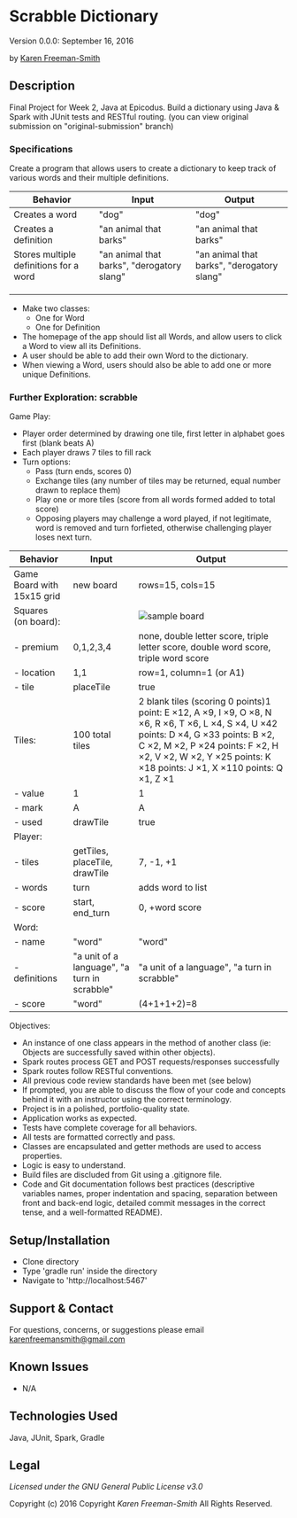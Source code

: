 # Scrabble Dictionary
Version 0.0.0: September 16, 2016

by [Karen Freeman-Smith](https://github.com/karenfreemansmith)

## Description
Final Project for Week 2, Java at Epicodus. Build a dictionary using Java & Spark with JUnit tests and RESTful routing. (you can view original submission on "original-submission" branch)

### Specifications
Create a program that allows users to create a dictionary to keep track of various words and their multiple definitions.

| Behavior                               | Input                                      | Output                                     |
|----------------------------------------|--------------------------------------------|--------------------------------------------|
| Creates a word                         | "dog"                                      | "dog"                                      |
| Creates a definition                   | "an animal that barks"                     | "an animal that barks"                     |
| Stores multiple definitions for a word | "an animal that barks", "derogatory slang" | "an animal that barks", "derogatory slang" |
|                                        |                                            |                                            |
|                                        |                                            |                                            |
|                                        |                                            |                                            |

* Make two classes:
  * One for Word
  * One for Definition
* The homepage of the app should list all Words, and allow users to click a Word to view all its Definitions.
* A user should be able to add their own Word to the dictionary.
* When viewing a Word, users should also be able to add one or more unique Definitions.

### Further Exploration: scrabble
Game Play:
* Player order determined by drawing one tile, first letter in alphabet goes first (blank beats A)
* Each player draws 7 tiles to fill rack
* Turn options:
  * Pass (turn ends, scores 0)
  * Exchange tiles (any number of tiles may be returned, equal number drawn to replace them)
  * Play one or more tiles (score from all words formed added to total score)
  * Opposing players may challenge a word played, if not legitimate, word is removed and turn forfieted, otherwise challenging player loses next turn.

| Behavior | Input | Output |
|----------------------------|----------------------------------------------|-------------------------------------------------------------------------------------------------------------------------------------------------------------------------------------------------------------------------------------------------------|
| Game Board with 15x15 grid | new board | rows=15, cols=15 |
| Squares (on board): |  |![sample board](/board.png)  |
| - premium | 0,1,2,3,4 | none, double letter score, triple letter score, double word score, triple word score |
| - location | 1,1 | row=1, column=1 (or A1) |
| - tile | placeTile | true |
| Tiles: | 100 total tiles | 2 blank tiles (scoring 0 points)1 point: E ×12, A ×9, I ×9, O ×8, N ×6, R ×6, T ×6, L ×4, S ×4, U ×42 points: D ×4, G ×33 points: B ×2, C ×2, M ×2, P ×24 points: F ×2, H ×2, V ×2, W ×2, Y ×25 points: K ×18 points: J ×1, X ×110 points: Q ×1, Z ×1 |
| - value | 1 | 1 |
| - mark | A | A |
| - used | drawTile | true |
| Player: |  |  |
| - tiles | getTiles, placeTile, drawTile | 7, -1, +1 |
| - words | turn | adds word to list |
| - score | start, end_turn | 0, +word score |
| Word: |  |  |
| - name | "word" | "word" |
| - definitions | "a unit of a language", "a turn in scrabble" | "a unit of a language", "a turn in scrabble" |
| - score | "word" | (4+1+1+2)=8 |

Objectives:
* An instance of one class appears in the method of another class (ie: Objects are successfully saved within other objects).
* Spark routes process GET and POST requests/responses successfully
* Spark routes follow RESTful conventions.
* All previous code review standards have been met (see below)
* If prompted, you are able to discuss the flow of your code and concepts behind it with an instructor using the correct terminology.
* Project is in a polished, portfolio-quality state.
* Application works as expected.
* Tests have complete coverage for all behaviors.
* All tests are formatted correctly and pass.
* Classes are encapsulated and getter methods are used to access properties.
* Logic is easy to understand.
* Build files are discluded from Git using a .gitignore file.
* Code and Git documentation follows best practices (descriptive variables names, proper indentation and spacing, separation between front and back-end logic, detailed commit messages in the correct tense, and a well-formatted README).

## Setup/Installation
* Clone directory
* Type 'gradle run' inside the directory
* Navigate to 'http://localhost:5467'

## Support & Contact
For questions, concerns, or suggestions please email karenfreemansmith@gmail.com

## Known Issues
* N/A

## Technologies Used
Java, JUnit, Spark, Gradle

## Legal
*Licensed under the GNU General Public License v3.0*

Copyright (c) 2016 Copyright _Karen Freeman-Smith_ All Rights Reserved.
